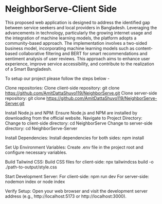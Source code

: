 # NeighborServe-Client Side

This proposed web application is designed to address the identified gap between service seekers and local providers in Bangladesh. Leveraging the advancements in technology, particularly the growing internet usage and the integration of machine learning models, the platform adopts a community-based approach. The implementation involves a two-sided business model, incorporating machine learning models such as content-based collaborative filtering and BERT for smart recommendations and sentiment analysis of user reviews. This approach aims to enhance user experience, improve service accessibility, and contribute to the realization of a Smart Bangladesh.


To setup our project please follow the steps below -

Clone repositories:
Clone client-side repository: git clone https://github.com/AmitDattaShuvo119/NeighborServe.git
Clone server-side repository: git clone https://github.com/AmitDattaShuvo119/NeighborServe-Server.git

Install Node.js and NPM:
Ensure Node.js and NPM are installed by downloading from the official website.
Navigate to Project Directory:
Change to client-side directory: cd NeighborServe Change to server-side directory: cd
NeighborServe-Server

Install Dependencies:
Install dependencies for both sides: npm install

Set Up Environment Variables:
Create .env file in the project root and configure necessary variables.

Build Tailwind CSS:
Build CSS files for client-side: npx tailwindcss build -o ./path-to-output/style.css

Start Development Server:
For client-side: npm run dev For server-side: nodemon index or node index

Verify Setup:
Open your web browser and visit the development server address (e.g.,
http://localhost:5173 or http://localhost:3000).
